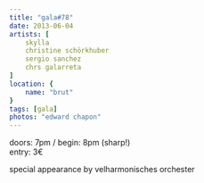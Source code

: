 ```yaml
---
title: "gala#78"
date: 2013-06-04
artists: [
    skylla
    christine schörkhuber
    sergio sanchez
    chrs galarreta
]
location: {
    name: "brut"
}
tags: [gala]
photos: "edward chapon"
---
```

doors: 7pm / begin: 8pm (sharp!)  
entry: 3€

special appearance by velharmonisches orchester
